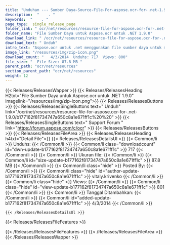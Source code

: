 ```yaml
---
title: "Unduhan --- Sumber Daya-Source-File-For-aspose.ocr-for-.net-1.9.0." 
description:  "    . " 
keywords:  "    . " 
page_type:  single_release_page
folder_link: " ocr/net/resources/resource-file-for-aspose.ocr-for-.net-1.9.0/"
folder_name: "File Sumber Daya untuk Aspose.ocr untuk .NET 1.9.0"
download_link: " /ocr/net/resources/resource-file-for-aspose.ocr-for-.net-1.9.0/b177162f81734747a650c8a1e671ff1c"
download_text: " Unduh"
intro_text: "Aspose.ocr untuk .net menggunakan file sumber daya untuk melakukan operasi OCR terhadap i ..."
image_link: "/resources/img/zip-icon.png"
download_count: "   4/3/2014  Unduhs: 717  Views: 800"
file_size: "  File Size: 87.8 MB "
parent_path: "ocr/net/resources"
section_parent_path: "ocr/net/resources"
weight: 12
---
```


{{< Releases/ReleasesWapper >}}
  {{< Releases/ReleasesHeading H2txt="File Sumber Daya untuk Aspose.ocr untuk .NET 1.9.0" imagelink="/resources/img/zip-icon.png">}}
  {{< Releases/ReleasesButtons >}}
    {{< Releases/ReleasesSingleButtons text=" Unduh" link="/ocr/net/resources/resource-file-for-aspose.ocr-for-.net-1.9.0/b177162f81734747a650c8a1e671ff1c%20%20" >}}
    {{< Releases/ReleasesSingleButtons text=" Support Forum " link="https://forum.aspose.com/c/ocr" >}}
  {{< Releases/ReleasesButtons >}}
  {{< Releases/ReleasesFileArea >}}
    {{< Releases/ReleasesHeading h4txt="Detail File">}}
    {{< Releases/ReleasesDetailsUl >}}
            {{< Common/li  >}} Unduhs: {{< /Common/li >}} 
      {{< Common/li class="downloadcount" id="dwn-update-b177162f81734747a650c8a1e671ff1c" >}} 717 {{< /Common/li >}} 
      {{< Common/li  >}} Ukuran file: {{< /Common/li >}} 
      {{< Common/li id="size-update-b177162f81734747a650c8a1e671ff1c" >}} 87.8 MB {{< /Common/li >}} 
      {{< Common/li  class="hide" >}} Posted By: {{< /Common/li >}} 
      {{< Common/li class="hide" id="author-update-b177162f81734747a650c8a1e671ff1c" >}} vitaly.krivenko {{< /Common/li >}} 
      {{< Common/li class="hide"  >}} Views: {{< /Common/li >}} 
      {{< Common/li class="hide" id="view-update-b177162f81734747a650c8a1e671ff1c" >}} 801 {{< /Common/li >}} 
      {{< Common/li  >}} Tanggal Ditambahkan: {{< /Common/li >}} 
      {{< Common/li id="added-update-b177162f81734747a650c8a1e671ff1c" >}} 4/3/2014 {{< /Common/li >}} 

    {{< /Releases/ReleasesDetailsUl >}}

  {{< Releases/ReleasesFileFeatures >}}
      
  {{< /Releases/ReleasesFileFeatures >}}
 {{< /Releases/ReleasesFileArea >}}
{{< /Releases/ReleasesWapper >}}


